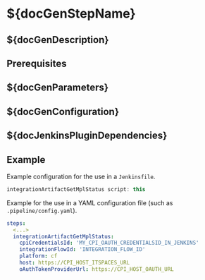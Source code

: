# ${docGenStepName}

## ${docGenDescription}

## Prerequisites

## ${docGenParameters}

## ${docGenConfiguration}

## ${docJenkinsPluginDependencies}

## Example

Example configuration for the use in a `Jenkinsfile`.

```groovy
integrationArtifactGetMplStatus script: this
```

Example for the use in a YAML configuration file (such as `.pipeline/config.yaml`).

```yaml
steps:
  <...>
  integrationArtifactGetMplStatus:
    cpiCredentialsId: 'MY_CPI_OAUTH_CREDENTIALSID_IN_JENKINS'
    integrationFlowId: 'INTEGRATION_FLOW_ID'
    platform: cf
    host: https://CPI_HOST_ITSPACES_URL
    oAuthTokenProviderUrl: https://CPI_HOST_OAUTH_URL
```
